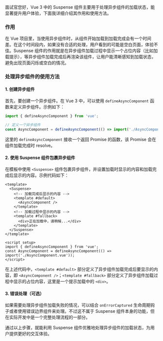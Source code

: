 面试官您好，Vue 3 中的 Suspense 组件主要用于处理异步组件的加载状态，能显著提升用户体验，下面我详细介绍其作用和使用方法。

### 作用
在 Vue 项目里，当使用异步组件时，从组件开始加载到加载完成会有一个时间差。在这个时间段内，如果没有合适的处理，用户看到的可能是空白页面，体验不佳。Suspense 组件的作用就是在异步组件加载过程中显示一个占位内容（比如加载提示），等异步组件加载完成后再渲染该组件，让用户能清晰感知到加载状态，避免出现页面闪烁或空白的情况。

### 处理异步组件的使用方法

#### 1. 创建异步组件
首先，要创建一个异步组件。在 Vue 3 中，可以使用 `defineAsyncComponent` 函数来定义异步组件。示例如下：
```javascript
import { defineAsyncComponent } from 'vue';

// 定义一个异步组件
const AsyncComponent = defineAsyncComponent(() => import('./AsyncComponent.vue'));
```
这里的 `defineAsyncComponent` 接收一个返回 Promise 的函数，该 Promise 会在组件加载完成时 resolve。

#### 2. 使用 Suspense 组件包裹异步组件
在模板中使用 `<Suspense>` 组件包裹异步组件，并设置加载时显示的内容和加载完成后显示的内容。示例代码如下：
```vue
<template>
  <Suspense>
    <!-- 加载完成后显示的内容 -->
    <template #default>
      <AsyncComponent />
    </template>
    <!-- 加载过程中显示的内容 -->
    <template #fallback>
      <div>正在加载中，请稍候...</div>
    </template>
  </Suspense>
</template>

<script setup>
import { defineAsyncComponent } from 'vue';
const AsyncComponent = defineAsyncComponent(() => import('./AsyncComponent.vue'));
</script>
```
在上述代码中，`<template #default>` 部分定义了异步组件加载完成后要显示的内容，即 `<AsyncComponent />`；`<template #fallback>` 部分定义了异步组件加载过程中显示的占位内容，这里是一个提示加载中的 `<div>`。

#### 3. 错误处理（可选）
如果需要处理异步组件加载失败的情况，可以结合 `onErrorCaptured` 生命周期钩子或者使用错误边界组件来处理。不过这不属于 Suspense 组件本身的功能，但在实际开发中是一个完整处理流程的一部分。

通过以上步骤，就能利用 Suspense 组件优雅地处理异步组件的加载状态，为用户提供更好的交互体验。 